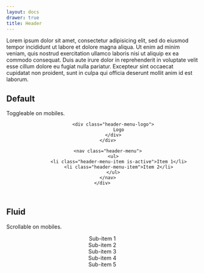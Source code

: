 ```yaml
---
layout: docs
drawer: true
title: Header
---
```


Lorem ipsum dolor sit amet, consectetur adipisicing elit, sed do eiusmod tempor incididunt ut labore et dolore magna aliqua. Ut enim ad minim veniam, quis nostrud exercitation ullamco laboris nisi ut aliquip ex ea commodo consequat. Duis aute irure dolor in reprehenderit in voluptate velit esse cillum dolore eu fugiat nulla pariatur. Excepteur sint occaecat cupidatat non proident, sunt in culpa qui officia deserunt mollit anim id est laborum.

## Default

Toggleable on mobiles.

<header class="header is-unselectable">
    <div class="content align-between">
        <div class="header-menu">
            <div class="drawer-toggle">
                <span></span>
                <span></span>
                <span></span>
            </div>

            <div class="header-menu-logo">
                Logo
            </div>
        </div>

        <nav class="header-menu">
            <ul>
                <li class="header-menu-item is-active">Item 1</li>
                <li class="header-menu-item">Item 2</li>
            </ul>
        </nav>
    </div>
</header>

## Fluid

Scrollable on mobiles.

<header class="header align-end">
    <div class="header-menu is-fluid">
        <div class="button is-rounded">Sub-item 1</div>
        <div class="button is-rounded is-outline">Sub-item 2</div>
        <div class="button is-rounded is-outline">Sub-item 3</div>
        <div class="button is-rounded is-outline">Sub-item 4</div>
        <div class="button is-rounded is-outline">Sub-item 5</div>
    </div>
</header>
